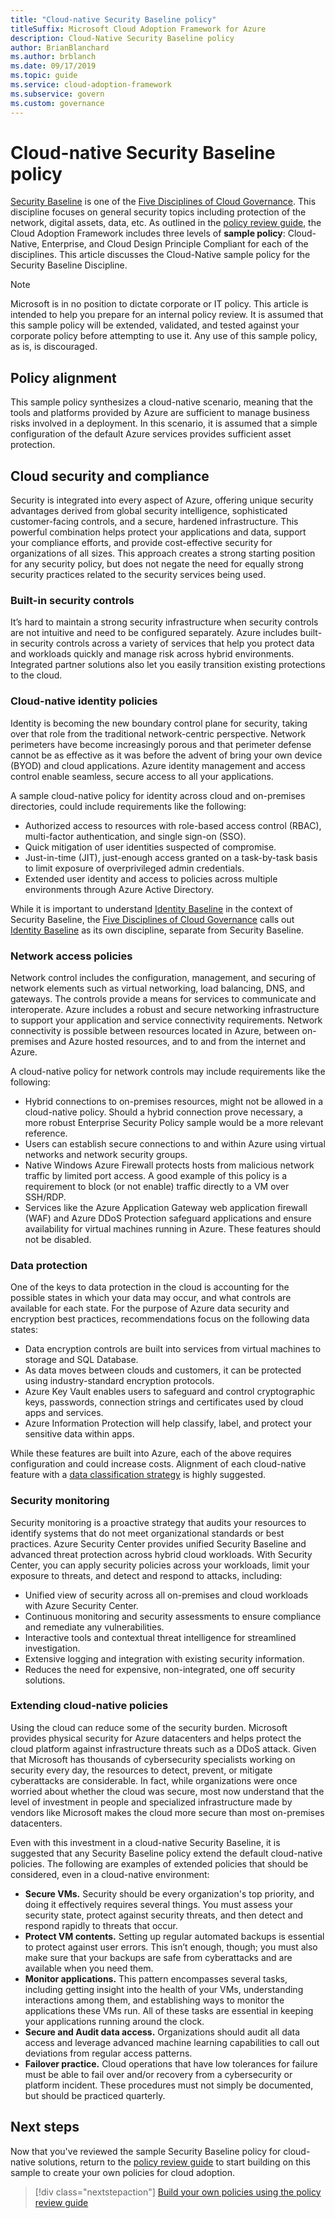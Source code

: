 ```yaml
---
title: "Cloud-native Security Baseline policy"
titleSuffix: Microsoft Cloud Adoption Framework for Azure
description: Cloud-Native Security Baseline policy
author: BrianBlanchard
ms.author: brblanch
ms.date: 09/17/2019
ms.topic: guide
ms.service: cloud-adoption-framework
ms.subservice: govern
ms.custom: governance
---
```


# Cloud-native Security Baseline policy

[Security Baseline](./index.md) is one of the [Five Disciplines of Cloud Governance](../governance-disciplines.md). This discipline focuses on general security topics including protection of the network, digital assets, data, etc. As outlined in the [policy review guide](../policy-compliance/cloud-policy-review.md), the Cloud Adoption Framework includes three levels of **sample policy**: Cloud-Native, Enterprise, and Cloud Design Principle Compliant for each of the disciplines. This article discusses the Cloud-Native sample policy for the Security Baseline Discipline.

> [!NOTE]
> Microsoft is in no position to dictate corporate or IT policy. This article is intended to help you prepare for an internal policy review. It is assumed that this sample policy will be extended, validated, and tested against your corporate policy before attempting to use it. Any use of this sample policy, as is, is discouraged.

## Policy alignment

This sample policy synthesizes a cloud-native scenario, meaning that the tools and platforms provided by Azure are sufficient to manage business risks involved in a deployment. In this scenario, it is assumed that a simple configuration of the default Azure services provides sufficient asset protection.

## Cloud security and compliance

Security is integrated into every aspect of Azure, offering unique security advantages derived from global security intelligence, sophisticated customer-facing controls, and a secure, hardened infrastructure. This powerful combination helps protect your applications and data, support your compliance efforts, and provide cost-effective security for organizations of all sizes. This approach creates a strong starting position for any security policy, but does not negate the need for equally strong security practices related to the security services being used.

### Built-in security controls

It’s hard to maintain a strong security infrastructure when security controls are not intuitive and need to be configured separately. Azure includes built-in security controls across a variety of services that help you protect data and workloads quickly and manage risk across hybrid environments. Integrated partner solutions also let you easily transition existing protections to the cloud.

### Cloud-native identity policies

Identity is becoming the new boundary control plane for security, taking over that role from the traditional network-centric perspective. Network perimeters have become increasingly porous and that perimeter defense cannot be as effective as it was before the advent of bring your own device (BYOD) and cloud applications. Azure identity management and access control enable seamless, secure access to all your applications.

A sample cloud-native policy for identity across cloud and on-premises directories, could include requirements like the following:

- Authorized access to resources with role-based access control (RBAC), multi-factor authentication, and single sign-on (SSO).
- Quick mitigation of user identities suspected of compromise.
- Just-in-time (JIT), just-enough access granted on a task-by-task basis to limit exposure of overprivileged admin credentials.
- Extended user identity and access to policies across multiple environments through Azure Active Directory.

While it is important to understand [Identity Baseline](../identity-baseline/index.md) in the context of Security Baseline, the [Five Disciplines of Cloud Governance](../index.md) calls out [Identity Baseline](../identity-baseline/index.md) as its own discipline, separate from Security Baseline.

### Network access policies

Network control includes the configuration, management, and securing of network elements such as virtual networking, load balancing, DNS, and gateways. The controls provide a means for services to communicate and interoperate. Azure includes a robust and secure networking infrastructure to support your application and service connectivity requirements. Network connectivity is possible between resources located in Azure, between on-premises and Azure hosted resources, and to and from the internet and Azure.

A cloud-native policy for network controls may include requirements like the following:

- Hybrid connections to on-premises resources, might not be allowed in a cloud-native policy. Should a hybrid connection prove necessary, a more robust Enterprise Security Policy sample would be a more relevant reference.
- Users can establish secure connections to and within Azure using virtual networks and network security groups.
- Native Windows Azure Firewall protects hosts from malicious network traffic by limited port access. A good example of this policy is a requirement to block (or not enable) traffic directly to a VM over SSH/RDP.
- Services like the Azure Application Gateway web application firewall (WAF) and Azure DDoS Protection safeguard applications and ensure availability for virtual machines running in Azure. These features should not be disabled.

### Data protection

One of the keys to data protection in the cloud is accounting for the possible states in which your data may occur, and what controls are available for each state. For the purpose of Azure data security and encryption best practices, recommendations focus on the following data states:

- Data encryption controls are built into services from virtual machines to storage and SQL Database.
- As data moves between clouds and customers, it can be protected using industry-standard encryption protocols.
- Azure Key Vault enables users to safeguard and control cryptographic keys, passwords, connection strings and certificates used by cloud apps and services.
- Azure Information Protection will help classify, label, and protect your sensitive data within apps.

While these features are built into Azure, each of the above requires configuration and could increase costs. Alignment of each cloud-native feature with a [data classification strategy](../policy-compliance/data-classification.md) is highly suggested.

### Security monitoring

Security monitoring is a proactive strategy that audits your resources to identify systems that do not meet organizational standards or best practices. Azure Security Center provides unified Security Baseline and advanced threat protection across hybrid cloud workloads. With Security Center, you can apply security policies across your workloads, limit your exposure to threats, and detect and respond to attacks, including:

- Unified view of security across all on-premises and cloud workloads with Azure Security Center.
- Continuous monitoring and security assessments to ensure compliance and remediate any vulnerabilities.
- Interactive tools and contextual threat intelligence for streamlined investigation.
- Extensive logging and integration with existing security information.
- Reduces the need for expensive, non-integrated, one off security solutions.

### Extending cloud-native policies

Using the cloud can reduce some of the security burden. Microsoft provides physical security for Azure datacenters and helps protect the cloud platform against infrastructure threats such as a DDoS attack. Given that Microsoft has thousands of cybersecurity specialists working on security every day, the resources to detect, prevent, or mitigate cyberattacks are considerable. In fact, while organizations were once worried about whether the cloud was secure, most now understand that the level of investment in people and specialized infrastructure made by vendors like Microsoft makes the cloud more secure than most on-premises datacenters.

Even with this investment in a cloud-native Security Baseline, it is suggested that any Security Baseline policy extend the default cloud-native policies. The following are examples of extended policies that should be considered, even in a cloud-native environment:

- **Secure VMs.** Security should be every organization's top priority, and doing it effectively requires several things. You must assess your security state, protect against security threats, and then detect and respond rapidly to threats that occur.
- **Protect VM contents.** Setting up regular automated backups is essential to protect against user errors. This isn’t enough, though; you must also make sure that your backups are safe from cyberattacks and are available when you need them.
- **Monitor applications.** This pattern encompasses several tasks, including getting insight into the health of your VMs, understanding interactions among them, and establishing ways to monitor the applications these VMs run. All of these tasks are essential in keeping your applications running around the clock.
- **Secure and Audit data access.** Organizations should audit all data access and leverage advanced machine learning capabilities to call out deviations from regular access patterns.
- **Failover practice.** Cloud operations that have low tolerances for failure must be able to fail over and/or recovery from a cybersecurity or platform incident. These procedures must not simply be documented, but should be practiced quarterly.

## Next steps

Now that you've reviewed the sample Security Baseline policy for cloud-native solutions, return to the [policy review guide](../policy-compliance/cloud-policy-review.md) to start building on this sample to create your own policies for cloud adoption.

> [!div class="nextstepaction"]
> [Build your own policies using the policy review guide](../policy-compliance/cloud-policy-review.md)
